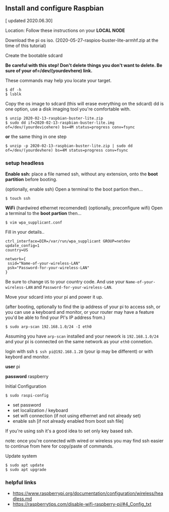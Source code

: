 ## Install and configure Raspbian
[ updated 2020.06.30]

Location: Follow these instructions on your **LOCAL NODE**

Download the pi os iso.  (2020-05-27-raspios-buster-lite-armhf.zip at the time of this tutorial)

Create the bootable sdcard

**Be careful with this step!  Don't delete things you don't want to delete.  Be sure of your of=/dev/(yourdevhere) link.**

These commands may help you locate your target.
```
$ df -h
$ lsblk
```

Copy the os image to sdcard (this will erase everything on the sdcard)  dd is one option, use a disk imaging tool you're comfortable with.
```
$ unzip 2020-02-13-raspbian-buster-lite.zip
$ sudo dd if=2020-02-13-raspbian-buster-lite.img of=/dev/(yourdevicehere) bs=4M status=progress conv=fsync
```
**or** the same thing in one step
```
$ unzip -p 2020-02-13-raspbian-buster-lite.zip | sudo dd of=/dev/(yourdevhere) bs=4M status=progress conv=fsync
```


### setup headless
**Enable ssh:** place a file named ssh, without any extension, onto the **boot partition** before booting.

(optionally, enable ssh)
Open a terminal to the boot partion then...
```
$ touch ssh
```

**WiFi** (hardwired ethernet recomended)
(optionally, preconfigure wifi)
Open a terminal to the **boot partion** then...

```
$ vim wpa_supplicant.conf
```
Fill in your details.. 
```
ctrl_interface=DIR=/var/run/wpa_supplicant GROUP=netdev
update_config=1
country=US

network={
 ssid="Name-of-your-wireless-LAN"
 psk="Password-for-your-wireless-LAN"
}
```
Be sure to change `US` to your country code.  And use your `Name-of-your-wireless-LAN` and `Password-for-your-wireless-LAN`.

Move your sdcard into your pi and power it up.


(after booting, optionally to find the ip address of your pi to access ssh, or you can use a keyboard and monitor, or your router may have a feature you'd be able to find your PI's IP address from.)
```
$ sudo arp-scan 192.168.1.0/24 -I eth0
```
Assuming you have `arp-scan` installed and your nework is `192.168.1.0/24` and your pi is connected on the same network as your `eth0` connetion.


 
login with ssh `$ ssh pi@192.168.1.20` (your ip may be different) or with keybord and monitor.

**user** pi

**password** raspberry

Initial Configuration
```
$ sudo raspi-config
```
- set password
- set localization / keyboard
- set wifi connection (if not using ethernet and not already set)
- enable ssh [if not already enabled from boot ssh file]

If you're using ssh it's a good idea to set only key based ssh.

note: once you're connected with wired or wireless you may find ssh easier to continue from here for copy/paste of commands.

Update system
```
$ sudo apt update
$ sudo apt upgrade
```

### helpful links
* https://www.raspberrypi.org/documentation/configuration/wireless/headless.md
* https://raspberrytips.com/disable-wifi-raspberry-pi/#4_Config_txt
